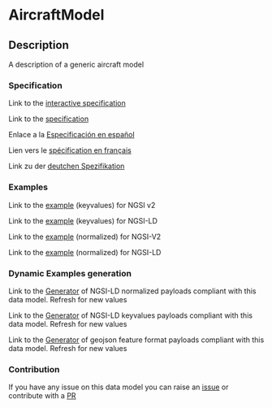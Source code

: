 # AircraftModel

## Description 

A description of a generic aircraft model
### Specification

Link to the [interactive specification](https://swagger.lab.fiware.org/?url=https://github.com/smart-data-models/dataModel.Aeronautics/blob/master/AircraftModel/swagger.yaml)

Link to the [specification](https://github.com/smart-data-models/dataModel.Aeronautics/blob/master/AircraftModel/doc/spec.md)

Enlace a la [Especificación en español](https://github.com/smart-data-models/dataModel.Aeronautics/blob/master/AircraftModel/doc/spec_ES.md)

Lien vers le [spécification en français](https://github.com/smart-data-models/dataModel.Aeronautics/blob/master/AircraftModel/doc/spec_FR.md)

Link zu der [deutchen Spezifikation](https://github.com/smart-data-models/dataModel.Aeronautics/blob/master/AircraftModel/doc/spec_DE.md)
### Examples

Link to the [example](https://github.com/smart-data-models/dataModel.Aeronautics/blob/master/AircraftModel/examples/example.json) (keyvalues) for NGSI v2

Link to the [example](https://github.com/smart-data-models/dataModel.Aeronautics/blob/master/AircraftModel/examples/example.jsonld) (keyvalues) for NGSI-LD

Link to the [example](https://github.com/smart-data-models/dataModel.Aeronautics/blob/master/AircraftModel/examples/example-normalized.json) (normalized) for NGSI-V2

Link to the [example](https://github.com/smart-data-models/dataModel.Aeronautics/blob/master/AircraftModel/examples/example-normalized.jsonld) (normalized) for NGSI-LD
### Dynamic Examples generation

Link to the [Generator](https://smartdatamodels.org/extra/ngsi-ld_generator_v0.92.php?schemaUrl=https://raw.githubusercontent.com/smart-data-models/dataModel.Aeronautics/master/AircraftModel/schema.json&email=info@smartdatamodels.org) of NGSI-LD normalized payloads compliant with this data model. Refresh for new values

Link to the [Generator](https://smartdatamodels.org/extra/ngsi-ld_generator_keyvalues_v0.92.php?schemaUrl=https://raw.githubusercontent.com/smart-data-models/dataModel.Aeronautics/master/AircraftModel/schema.json&email=info@smartdatamodels.org) of NGSI-LD keyvalues payloads compliant with this data model. Refresh for new values

Link to the [Generator](https://smartdatamodels.org/extra/geojson_features_generator_v1.0.php?schemaUrl=https://raw.githubusercontent.com/smart-data-models/dataModel.Aeronautics/master/AircraftModel/schema.json&email=info@smartdatamodels.org) of geojson feature format payloads compliant with this data model. Refresh for new values
### Contribution

 If you have any issue on this data model you can raise an [issue](https://github.com/smart-data-models/dataModel.Aeronautics/issues)  or contribute with a [PR](https://github.com/smart-data-models/dataModel.Aeronautics/pulls)